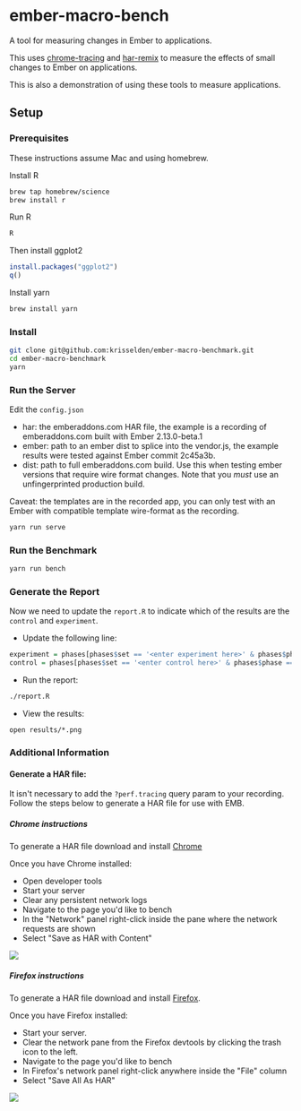 # ember-macro-bench

A tool for measuring changes in Ember to applications.

This uses [chrome-tracing](https://github.com/krisselden/chrome-tracing) and [har-remix](https://github.com/krisselden/har-remix) to measure the effects of small changes to Ember on applications.

This is also a demonstration of using these tools to measure applications.

## Setup
### Prerequisites

These instructions assume Mac and using homebrew.

Install R
```sh
brew tap homebrew/science
brew install r
```

Run R
```sh
R
```

Then install ggplot2
```R
install.packages("ggplot2")
q()
```

Install yarn
```sh
brew install yarn
```

### Install

```sh
git clone git@github.com:krisselden/ember-macro-benchmark.git
cd ember-macro-benchmark
yarn
```

### Run the Server

Edit the `config.json`

* har: the emberaddons.com HAR file, the example is a recording of
  emberaddons.com built with Ember 2.13.0-beta.1
* ember: path to an ember dist to splice into the vendor.js, the example
  results were tested against Ember commit 2c45a3b.
* dist: path to full emberaddons.com build. Use this when testing ember
  versions that require wire format changes. Note that you *must* use an
  unfingerprinted production build.

Caveat: the templates are in the recorded app, you can only test with an Ember with compatible template wire-format as the recording.

```sh
yarn run serve
```

### Run the Benchmark

```sh
yarn run bench
```

### Generate the Report

Now we need to update the `report.R` to indicate which of the results are the `control` and `experiment`.

* Update the following line:

```r
experiment = phases[phases$set == '<enter experiment here>' & phases$phase == 'render' & phases$type == 'cumulative',]$ms
control = phases[phases$set == '<enter control here>' & phases$phase == 'render' & phases$type == 'cumulative',]$ms
```

* Run the report:

```sh
./report.R
```

* View the results:

```
open results/*.png
```

### Additional Information

#### Generate a HAR file:

It isn't necessary to add the `?perf.tracing` query param to your recording.  Follow the steps below to generate a HAR file for use with EMB.

##### Chrome instructions

To generate a HAR file download and install [Chrome](https://www.google.com/chrome/)

Once you have Chrome installed:

* Open developer tools
* Start your server
* Clear any persistent network logs
* Navigate to the page you'd like to bench
* In the "Network" panel right-click inside the pane where the network requests are shown
* Select "Save as HAR with Content"

![](http://i.imgur.com/nyDUR8A.png)


##### Firefox instructions

To generate a HAR file download and install [Firefox](https://www.mozilla.org).

Once you have Firefox installed:

* Start your server.
* Clear the network pane from the Firefox devtools by clicking the trash icon to the left.
* Navigate to the page you'd like to bench
* In Firefox's network panel right-click anywhere inside the "File" column
* Select "Save All As HAR"

![](http://i.imgur.com/4GMXHnF.png)
